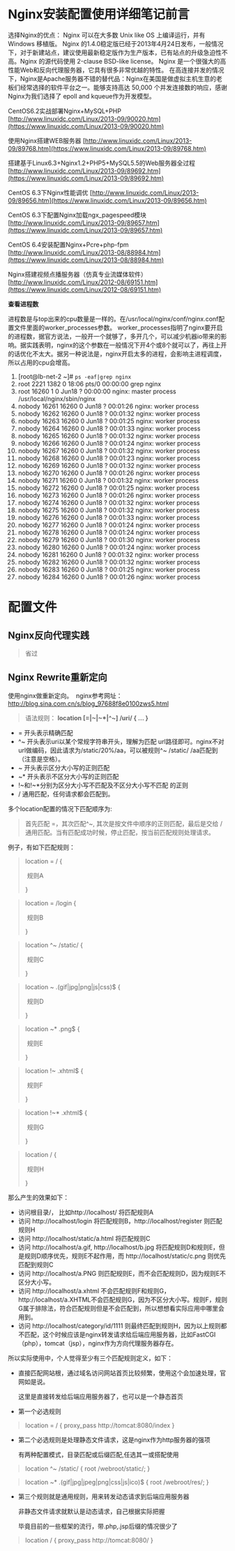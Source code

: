 # Nginx安装配置使用详细笔记前言

选择Nginx的优点：
	Nginx 可以在大多数 Unix like OS 上编译运行，并有 Windows 移植版。 Nginx 的1.4.0稳定版已经于2013年4月24日发布，一般情况下，对于新建站点，建议使用最新稳定版作为生产版本，已有站点的升级急迫性不高。Nginx 的源代码使用 2-clause BSD-like license。
	Nginx 是一个很强大的高性能Web和反向代理服务器，它具有很多非常优越的特性。
	在高连接并发的情况下，Nginx是Apache服务器不错的替代品：Nginx在美国是做虚拟主机生意的老板们经常选择的软件平台之一。能够支持高达 50,000 个并发连接数的响应，感谢Nginx为我们选择了 epoll and kqueue作为开发模型。

CentOS6.2实战部署Nginx+MySQL+PHP [http://www.linuxidc.com/Linux/2013-09/90020.htm](https://www.linuxidc.com/Linux/2013-09/90020.htm)

使用Nginx搭建WEB服务器 [http://www.linuxidc.com/Linux/2013-09/89768.htm](https://www.linuxidc.com/Linux/2013-09/89768.htm)

搭建基于Linux6.3+Nginx1.2+PHP5+MySQL5.5的Web服务器全过程 [http://www.linuxidc.com/Linux/2013-09/89692.htm](https://www.linuxidc.com/Linux/2013-09/89692.htm)

CentOS 6.3下Nginx性能调优 [http://www.linuxidc.com/Linux/2013-09/89656.htm](https://www.linuxidc.com/Linux/2013-09/89656.htm)

CentOS 6.3下配置Nginx加载ngx_pagespeed模块 [http://www.linuxidc.com/Linux/2013-09/89657.htm](https://www.linuxidc.com/Linux/2013-09/89657.htm)

CentOS 6.4安装配置Nginx+Pcre+php-fpm [http://www.linuxidc.com/Linux/2013-08/88984.htm](https://www.linuxidc.com/Linux/2013-08/88984.htm)

Nginx搭建视频点播服务器（仿真专业流媒体软件） [http://www.linuxidc.com/Linux/2012-08/69151.htm](https://www.linuxidc.com/Linux/2012-08/69151.htm)


**查看进程数**

进程数是与top出来的cpu数量是一样的。在/usr/local/nginx/conf/nginx.conf配置文件里面的worker_processes参数。
worker_processes指明了nginx要开启的进程数，据官方说法，一般开一个就够了，多开几个，可以减少机器io带来的影响。据实践表明，nginx的这个参数在一般情况下开4个或8个就可以了，再往上开的话优化不太大。据另一种说法是，nginx开启太多的进程，会影响主进程调度，所以占用的cpu会增高。

1. [root@lb-net-2 ~]# `ps -eaf|grep nginx`
2. root 2221 1382 0 18:06 pts/0 00:00:00 grep nginx
3. root 16260 1 0 Jun18 ? 00:00:00 nginx: master process /usr/local/nginx/sbin/nginx
4. nobody 16261 16260 0 Jun18 ? 00:01:26 nginx: worker process
5. nobody 16262 16260 0 Jun18 ? 00:01:32 nginx: worker process
6. nobody 16263 16260 0 Jun18 ? 00:01:25 nginx: worker process
7. nobody 16264 16260 0 Jun18 ? 00:01:33 nginx: worker process
8. nobody 16265 16260 0 Jun18 ? 00:01:32 nginx: worker process
9. nobody 16266 16260 0 Jun18 ? 00:01:24 nginx: worker process
10. nobody 16267 16260 0 Jun18 ? 00:01:32 nginx: worker process
11. nobody 16268 16260 0 Jun18 ? 00:01:23 nginx: worker process
12. nobody 16269 16260 0 Jun18 ? 00:01:32 nginx: worker process
13. nobody 16270 16260 0 Jun18 ? 00:01:26 nginx: worker process
14. nobody 16271 16260 0 Jun18 ? 00:01:32 nginx: worker process
15. nobody 16272 16260 0 Jun18 ? 00:01:25 nginx: worker process
16. nobody 16273 16260 0 Jun18 ? 00:01:26 nginx: worker process
17. nobody 16274 16260 0 Jun18 ? 00:01:32 nginx: worker process
18. nobody 16275 16260 0 Jun18 ? 00:01:32 nginx: worker process
19. nobody 16276 16260 0 Jun18 ? 00:01:33 nginx: worker process
20. nobody 16277 16260 0 Jun18 ? 00:01:24 nginx: worker process
21. nobody 16278 16260 0 Jun18 ? 00:01:24 nginx: worker process
22. nobody 16279 16260 0 Jun18 ? 00:01:30 nginx: worker process
23. nobody 16280 16260 0 Jun18 ? 00:01:24 nginx: worker process
24. nobody 16281 16260 0 Jun18 ? 00:01:32 nginx: worker process
25. nobody 16282 16260 0 Jun18 ? 00:01:32 nginx: worker process
26. nobody 16283 16260 0 Jun18 ? 00:01:25 nginx: worker process
27. nobody 16284 16260 0 Jun18 ? 00:01:26 nginx: worker process



# 配置文件

## Nginx反向代理实践

> 省过

## Nginx Rewrite重新定向

使用nginx做重新定向。 
nginx参考网址：http://blog.sina.com.cn/s/blog_97688f8e0100zws5.html

> 语法规则： **location [=|~|~*|^~] /uri/ { … }**

- = 开头表示精确匹配
- ^~ 开头表示uri以某个常规字符串开头，理解为匹配 url路径即可。nginx不对url做编码，因此请求为/static/20%/aa，可以被规则^~ /static/ /aa匹配到（注意是空格）。
- ~ 开头表示区分大小写的正则匹配
- ~* 开头表示不区分大小写的正则匹配
- !~和!~*分别为区分大小写不匹配及不区分大小写不匹配 的正则
- / 通用匹配，任何请求都会匹配到。

多个location配置的情况下匹配顺序为:

> 首先匹配 =，其次匹配^~, 其次是按文件中顺序的正则匹配，最后是交给 / 通用匹配。当有匹配成功时候，停止匹配，按当前匹配规则处理请求。

例子，有如下匹配规则：

> location = / {
>
> ​	规则A
>
> }

> location = /login {
>
> ​	规则B
>
> }

> location ^~ /static/ {
>
> ​	规则C
>
> }

> location ~ \.(gif|jpg|png|js|css)$ {
>
> ​	规则D
>
> }

> location ~* \.png$ {
>
> ​	规则E
>
> }

> location !~ \.xhtml$ {
>
> ​	规则F
>
> }

> location !~* \.xhtml$ {
>
> ​	规则G
>
> }

> location / {
>
> ​	规则H
>
> }

那么产生的效果如下：

- 访问根目录/， 比如http://localhost/ 将匹配规则A
- 访问 http://localhost/login 将匹配规则B，http://localhost/register 则匹配规则H
- 访问 http://localhost/static/a.html 将匹配规则C
- 访问 http://localhost/a.gif, http://localhost/b.jpg 将匹配规则D和规则E，但是规则D顺序优先，规则E不起作用，而 http://localhost/static/c.png 则优先匹配到规则C
- 访问 http://localhost/a.PNG 则匹配规则E，而不会匹配规则D，因为规则E不区分大小写。
- 访问 http://localhost/a.xhtml 不会匹配规则F和规则G，http://localhost/a.XHTML不会匹配规则G，因为不区分大小写。规则F，规则G属于排除法，符合匹配规则但是不会匹配到，所以想想看实际应用中哪里会用到。
- 访问 http://localhost/category/id/1111 则最终匹配到规则H，因为以上规则都不匹配，这个时候应该是nginx转发请求给后端应用服务器，比如FastCGI（php），tomcat（jsp），nginx作为方向代理服务器存在。



所以实际使用中，个人觉得至少有三个匹配规则定义，如下：

- 直接匹配网站根，通过域名访问网站首页比较频繁，使用这个会加速处理，官网如是说。

  这里是直接转发给后端应用服务器了，也可以是一个静态首页

- 第一个必选规则

> location = / {
> 	proxy_pass http://tomcat:8080/index
> }

- 第二个必选规则是处理静态文件请求，这是nginx作为http服务器的强项

  有两种配置模式，目录匹配或后缀匹配,任选其一或搭配使用

> location ^~ /static/ {
> 	root /webroot/static/;
> }

> location ~* \.(gif|jpg|jpeg|png|css|js|ico)$ {
> 	root /webroot/res/;
> }

- 第三个规则就是通用规则，用来转发动态请求到后端应用服务器

  非静态文件请求就默认是动态请求，自己根据实际把握

  毕竟目前的一些框架的流行，带.php,.jsp后缀的情况很少了

> location / {
> 	proxy_pass http://tomcat:8080/
> }

